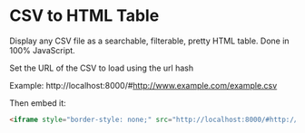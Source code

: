 # CSV to HTML Table

Display any CSV file as a searchable, filterable, pretty HTML table. Done in 100% JavaScript.

Set the URL of the CSV to load using the url hash

Example: http://localhost:8000/#http://www.example.com/example.csv

Then embed it:

```html
<iframe style="border-style: none;" src="http://localhost:8000/#http://www.example.com/example.csv" height="950" width="600"></iframe>
```